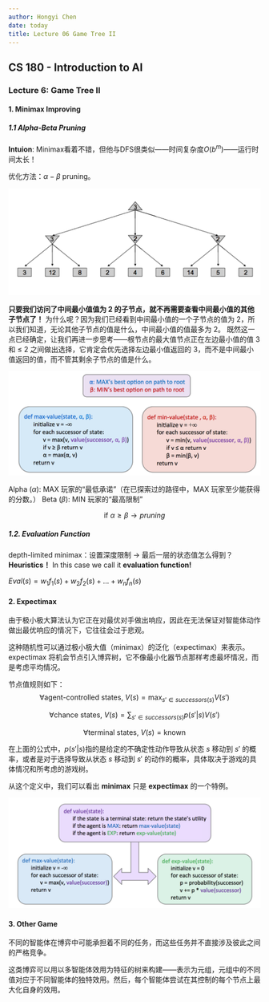 ```yaml
---
author: Hongyi Chen
date: today
title: Lecture 06 Game Tree II
---
```


## CS 180 - Introduction to AI

### Lecture 6: Game Tree II


#### 1. Minimax Improving
##### 1.1 Alpha-Beta Pruning

**Intuion**: Minimax看着不错，但他与DFS很类似——时间复杂度$O(b^m)$——运行时间太长！

优化方法：$\alpha-\beta$ pruning。

![alphabeta](./media/alphabeta-example-pt1.png)

**只要我们访问了中间最小值值为 2 的子节点，就不再需要查看中间最小值的其他子节点了！**
为什么呢？因为我们已经看到中间最小值的一个子节点的值为 2，所以我们知道，无论其他子节点的值是什么，中间最小值的值最多为 2。
既然这一点已经确定，让我们再进一步思考——根节点的最大值节点正在左边最小值的值 3 和 ≤ 2 之间做出选择，它肯定会优先选择左边最小值返回的 3，而不是中间最小值返回的值，而不管其剩余子节点的值是什么。

![alpha beta code](./media/alphabeta-pseudo.png)

Alpha ($α$): MAX 玩家的“最低承诺”（在已探索过的路径中，MAX 玩家至少能获得的分数。）
Beta ($β$): MIN 玩家的“最高限制”

$$\text{if } α ≥ β \rightarrow pruning$$

##### 1.2. Evaluation Function

depth-limited minimax：设置深度限制
$\rightarrow$ 最后一层的状态值怎么得到？
**Heuristics！** 
In this case we call it **evaluation function!**

$Eval(s) = w_1 f_1(s) + w_2 f_2(s) + \dots + w_n f_n(s)$

#### 2. Expectimax
由于极小极大算法认为它正在对最优对手做出响应，因此在无法保证对智能体动作做出最优响应的情况下，它往往会过于悲观。

这种随机性可以通过极小极大值（minimax）的泛化（expectimax）来表示。expectimax 将机会节点引入博弈树，它不像最小化器节点那样考虑最坏情况，而是考虑平均情况。

节点值规则如下：
$$\forall\text{agent-controlled states, } V(s) = \max_{s' \in successors(s)} V(s')$$

$$\forall\text{chance states, } V(s) = \sum_{s' \in successors(s)} p(s'|s)V(s')$$

$$\forall\text{terminal states, } V(s) = \text{known}$$

在上面的公式中，$p(s'|s)$指的是给定的不确定性动作导致从状态 $s$ 移动到 $s'$ 的概率，或者是对于选择导致从状态 $s$ 移动到 $s'$ 的动作的概率，具体取决于游戏的具体情况和所考虑的游戏树。

从这个定义中，我们可以看出 **minimax** 只是 **expectimax** 的一个特例。

![expectimax code](./media/expectimax-pseudocode.png)

#### 3. Other Game
不同的智能体在博弈中可能承担着不同的任务，而这些任务并不直接涉及彼此之间的严格竞争。

这类博弈可以用以多智能体效用为特征的树来构建——表示为元组，元组中的不同值对应于不同智能体的独特效用。然后，每个智能体尝试在其控制的每个节点上最大化自身的效用。
